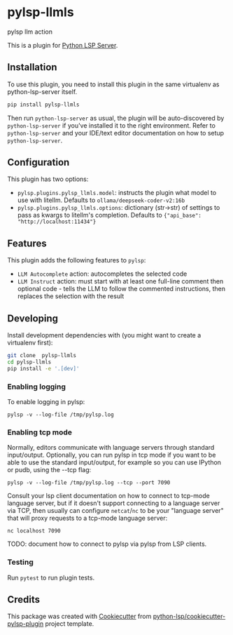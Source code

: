 # pylsp-llmls

pylsp llm action

This is a plugin for [Python LSP Server](https://github.com/python-lsp/python-lsp-server).

## Installation

To use this plugin, you need to install this plugin in the same virtualenv as python-lsp-server itself.

``` bash
pip install pylsp-llmls
```

Then run `python-lsp-server` as usual, the plugin will be auto-discovered by
`python-lsp-server` if you've installed it to the right environment. Refer to
`python-lsp-server` and your IDE/text editor documentation on how to setup
`python-lsp-server`.

## Configuration

This plugin has two options:
- `pylsp.plugins.pylsp_llmls.model`: instructs the plugin what model to use with litellm. Defaults to `ollama/deepseek-coder-v2:16b`
- `pylsp.plugins.pylsp_llmls.options`: dictionary (str->str) of settings to pass as kwargs to litellm's completion. Defaults to `{"api_base": "http://localhost:11434"}`

## Features

This plugin adds the following features to `pylsp`:
- `LLM Autocomplete` action: autocompletes the selected code
- `LLM Instruct` action: must start with at least one full-line comment then optional code - tells the LLM to follow the commented instructions, then replaces the selection with the result

## Developing

Install development dependencies with (you might want to create a virtualenv first):

``` bash
git clone  pylsp-llmls
cd pylsp-llmls
pip install -e '.[dev]'
```

### Enabling logging

To enable logging in pylsp:

    pylsp -v --log-file /tmp/pylsp.log

### Enabling tcp mode

Normally, editors communicate with language servers through standard
input/output. Optionally, you can run pylsp in tcp mode if you want to be able
to use the standard input/output, for example so you can use IPython or pudb,
using the --tcp flag:

    pylsp -v --log-file /tmp/pylsp.log --tcp --port 7090

Consult your lsp client documentation on how to connect to tcp-mode language
server, but if it doesn't support connecting to a language server via TCP, then
usually can configure `netcat`/`nc` to be your "language server" that will
proxy requests to a tcp-mode language server:

    nc localhost 7090

TODO: document how to connect to pylsp via pylsp from LSP clients.
### Testing 

Run `pytest` to run plugin tests.



## Credits

This package was created with
[Cookiecutter](https://github.com/audreyr/cookiecutter) from 
[python-lsp/cookiecutter-pylsp-plugin](https://github.com/python-lsp/cookiecutter-pylsp-plugin)
project template.
